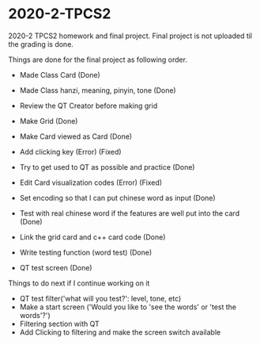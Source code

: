 # 2020-2-TPCS2
2020-2 TPCS2 homework and final project. Final project is not uploaded til the grading is done.

Things are done for the final project as following order.

- Made Class Card (Done)
- Made Class hanzi, meaning, pinyin, tone (Done)

- Review the QT Creator before making grid

- Make Grid (Done)
- Make Card viewed as Card (Done)
- Add clicking key (Error) (Fixed)
- Try to get used to QT as possible and practice (Done)


- Edit Card visualization codes (Error) (Fixed)

- Set encoding so that I can put chinese word as input (Done)
- Test with real chinese word if the features are well put into the card (Done)
- Link the grid card and c++ card code (Done)

- Write testing function (word test) (Done)
- QT test screen (Done)

Things to do next if I continue working on it
- QT test filter('what will you test?': level, tone, etc)
- Make a start screen ('Would you like to 'see the words' or 'test the words'?')
- Filtering section with QT
- Add Clicking to filtering and make the screen switch available
